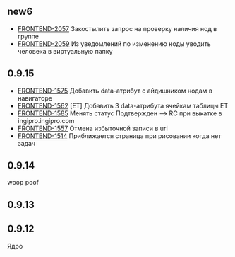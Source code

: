 ## new6
* [FRONTEND-2057](https://tracker.yandex.ru/FRONTEND-2057) Закостылить запрос на проверку наличия нод в группе 
* [FRONTEND-2059](https://tracker.yandex.ru/FRONTEND-2059) Из уведомлений по изменению ноды уводить человека в виртуальную папку 

## 0.9.15
* [FRONTEND-1575](https://tracker.yandex.ru/FRONTEND-1575) Добавить data-атрибут с айдишником нодам в навигаторе 
* [FRONTEND-1562](https://tracker.yandex.ru/FRONTEND-1562) [ЕТ] Добавить 3 data-атрибута ячейкам таблицы ЕТ 
* [FRONTEND-1585](https://tracker.yandex.ru/FRONTEND-1585) Менять статус Подтвержден --> RC при выкатке в ingipro.ingipro.com 
* [FRONTEND-1557](https://tracker.yandex.ru/FRONTEND-1557) Отмена избыточной записи в url 
* [FRONTEND-1514](https://tracker.yandex.ru/FRONTEND-1514) Приближается страница при рисовании когда нет задач 


## 0.9.14
woop
poof

## 0.9.13

## 0.9.12

Ядро
